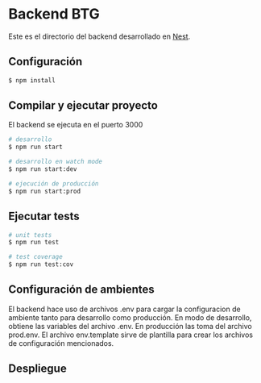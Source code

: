 # Backend BTG

Este es el directorio del backend desarrollado en [Nest](https://nestjs.com/).

## Configuración

```bash
$ npm install
```

## Compilar y ejecutar proyecto

El backend se ejecuta en el puerto 3000

```bash
# desarrollo
$ npm run start

# desarrollo en watch mode
$ npm run start:dev

# ejecución de producción
$ npm run start:prod
```

## Ejecutar tests

```bash
# unit tests
$ npm run test

# test coverage
$ npm run test:cov
```

## Configuración de ambientes

El backend hace uso de archivos .env para cargar la configuracion de ambiente tanto para desarrollo como producción. En modo de desarrollo, obtiene las variables del archivo .env. En producción las toma del archivo prod.env. El archivo env.template sirve de plantilla para crear los archivos de configuración mencionados.

## Despliegue
